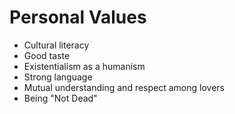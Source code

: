 # Personal Values

* Cultural literacy
* Good taste
* Existentialism as a humanism
* Strong language
* Mutual understanding and respect among lovers
* Being "Not Dead"